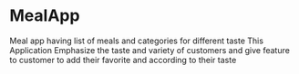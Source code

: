 # MealApp
Meal app having list of meals and categories for different taste
This Application Emphasize the taste and variety of customers and give feature to customer to add their favorite and according to their taste
